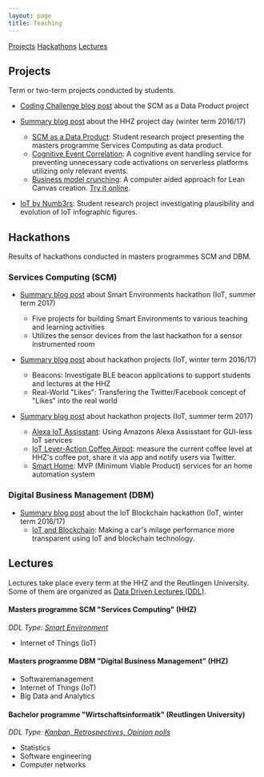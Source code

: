 ```yaml
---
layout: page
title: Teaching
---
```


<div class="list-filters">
  <a href="#projects" class="list-filter filter-selected">Projects</a>
  <a href="#hackathons" class="list-filter">Hackathons</a>
  <a href="#lectures" class="list-filter">Lectures</a>
</div>

## Projects
Term or two-term projects conducted by students.

* [Coding Challenge blog post](/2017-08-03-SCM-DataProduct_CodingChallenge/) about the SCM as a Data Product project

* [Summary blog post](/2017-04-24-SCM-Projectday/) about the HHZ project day (winter term 2016/17)
    * [SCM as a Data Product](https://github.com/cdeck3r/SCM-DataProduct): Student research project presenting the masters programme Services Computing as data product.
    * [Cognitive Event Correlation](https://github.com/Event-Riddle/MenuCard/wiki): A cognitive event handling service for preventing unnecessary code activations on serverless platforms utilizing only relevant events.
    * [Business model crunching](https://bitbucket.org/bmcrprojectteam/bmcr): A computer aided approach for Lean Canvas creation. [Try it online](https://canvascrawler.eu-gb.mybluemix.net/).

* [IoT by Numb3rs](https://github.com/cdeck3r/IoTbyNumb3rs): Student research project investigating plausibility and evolution of IoT infographic figures. 

## Hackathons
Results of hackathons conducted in masters programmes SCM and DBM.

### Services Computing (SCM)

* [Summary blog post](/2017-06-13-SCM-IoTHackathon/) about Smart Environments hackathon (IoT, summer term 2017)
    * Five projects for building Smart Environments to various teaching and learning activities
    * Utilizes the sensor devices from the last hackathon for a sensor instrumented room

* [Summary blog post](/2017-01-18-SCM-IoTHackathon/) about hackathon projects (IoT, winter term 2016/17)
    * Beacons: Investigate BLE beacon applications to support students and lectures at the HHZ
    * Real-World "Likes": Transfering the Twitter/Facebook concept of "Likes" into the real world

* [Summary blog post](/2016-06-09-SCM-IoTHackathon/) about hackathon projects (IoT, summer term 2017)
    * [Alexa IoT Assisstant](https://bitbucket.org/iotalexahhz/iotalexahhz/wiki/Home): Using Amazons Alexa Assisstant for GUI-less IoT services 
    * [IoT Lever-Action Coffee Airpot](https://github.com/miwurster/msc-iot-kaffeekanne): measure the current coffee level at HHZ's coffee pot, share it via app and notify users via Twitter.
    * [Smart Home](https://github.com/glasbran/Hackathon---Homeautomation): MVP (Minimum Viable Product) services for an home automation system

### Digital Business Management (DBM)

* [Summary blog post](/2016-12-13-DBM-IoT-Hackathon/) about the IoT Blockchain hackathon (IoT, winter term 2016/17)
    * [IoT and Blockchain](https://github.com/NathalieH392/Blockchain_IoT_HHZ/wiki): Making a car's milage performance more transparent using IoT and blockchain technology.

## Lectures

Lectures take place every term at the HHZ and the Reutlingen University. 
Some of them are organized as [Data Driven Lectures (DDL)](/teaching/ddl/).

#### Masters programme SCM "Services Computing" (HHZ)
*DDL Type: [Smart Environment](/teaching/ddl/)*
* Internet of Things (IoT)

#### Masters programme DBM "Digital Business Management" (HHZ)

* Softwaremanagement
* Internet of Things (IoT)
* Big Data and Analytics 

#### Bachelor programme "Wirtschaftsinformatik" (Reutlingen University)
*DDL Type: [Kanban, Retrospectives, Opinion polls](/teaching/ddl/)*
* Statistics
* Software engineering
* Computer networks

